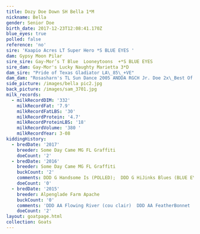 ```yaml
---
title: Dozy Doe Down SH Bella 1*M
nickname: Bella
gender: Senior Doe
birth_date: 2017-12-23T12:08:41.170Z
blue_eyes: true
polled: false
reference: 'no'
sire: 'Kaapio Acres LT Super Hero *S BLUE EYES '
dam: Gypsy Moon Pilar
sire_sire: Gay-Mor’s T Blue  Looneytoons  +*S BLUE EYES
sire_dam: Gay-Mor's Lucky Naughty Marietta 3*D
dam_sire: "Pride of Texas Gladiator LA\_85\_+VE"
dam_dam: "Rosasharn's TL Sun Dance 2005 ANDDA RGCH Jr. Doe 2x\_Best Of Breed Jr. Doe"
side_picture: /images/bella pic2.jpg
back_picture: /images/sam_3701.jpg
milk_records:
  - milkRecordDIM: '332'
    milkRecordFat: '7.9'
    milkRecordFatLBS: '30'
    milkRecordProtein: '4.7'
    milkRecordProteinLBS: '18'
    milkRecordVolume: '380 '
    milkRecordYear: 3-08
kiddingHistory:
  - bredDate: '2017'
    breeder: Some Day Came MG FL Graffiti
    doeCount: '2'
  - bredDate: '2016'
    breeder: Some Day Came MG FL Graffiti
    buckCount: '2'
    comments: DDD G Handsome Is (POLLED);  DDD G HiJinks Blues (BLUE EYES)
    doeCount: '0'
  - bredDate: '2015'
    breeder: Alpenglade Farm Apache
    buckCount: '0'
    comments: 'DDD AA Flowing River (cou clair)  DDD AA FeatherBonnet '
    doeCount: '2'
layout: goatpage.html
collection: Goats
---
```


